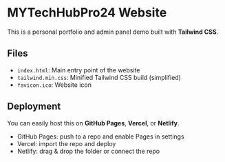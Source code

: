 # MYTechHubPro24 Website

This is a personal portfolio and admin panel demo built with **Tailwind CSS**.

## Files
- `index.html`: Main entry point of the website
- `tailwind.min.css`: Minified Tailwind CSS build (simplified)
- `favicon.ico`: Website icon

## Deployment
You can easily host this on **GitHub Pages**, **Vercel**, or **Netlify**.

- GitHub Pages: push to a repo and enable Pages in settings
- Vercel: import the repo and deploy
- Netlify: drag & drop the folder or connect the repo
